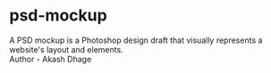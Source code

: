 # psd-mockup
A PSD mockup is a Photoshop design draft that visually represents a website's layout and elements.<br>
Author - Akash Dhage
